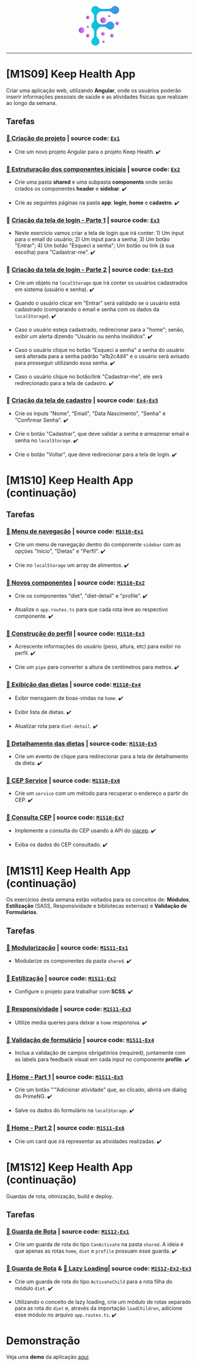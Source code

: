 <div align="center">
  <img src="https://github.com/vb-ferreira/fmt-keep-health/blob/main/img/logo-fmt.png?sanitize=true" width="110" height="110"/>
</div>
<hr>

# [M1S09] Keep Health App

Criar uma aplicação web, utilizando **Angular**, onde os usuários poderão inserir informações pessoais de saúde e as atividades físicas que realizam ao longo da semana.

## Tarefas

### [📌 Criação do projeto](https://trello.com/c/qZ2wRUuo) | source code: [`Ex1`](https://github.com/vb-ferreira/fmt-keep-health/releases/tag/Ex1) 

- Crie um novo projeto Angular para o projeto Keep Health. :heavy_check_mark:

### [📌 Estruturação dos componentes iniciais](https://trello.com/c/Iq9Swz0l) | source code: [`Ex2`](https://github.com/vb-ferreira/fmt-keep-health/releases/tag/Ex2) 

- Crie uma pasta **shared** e uma subpasta **components** onde serão criados os componentes **header** e **sidebar**. :heavy_check_mark: 

- Crie as seguintes páginas na pasta **app**: **login**, **home** e **cadastro**. :heavy_check_mark:

### 📌 [Criação da tela de login - Parte 1](https://trello.com/c/ace8U05o) | source code: [`Ex3`](https://github.com/vb-ferreira/fmt-keep-health/releases/tag/Ex3)

- Neste exercício vamos criar a tela de login que irá conter: 1) Um input para o email do usuário; 2) Um input para a senha; 3) Um botão "Entrar"; 4) Um botão "Esqueci a senha"; Um botão ou link (à sua escolha) para "Cadastrar-me". :heavy_check_mark:

### 📌 [Criação da tela de login - Parte 2](https://trello.com/c/TFnO7zQp) | source code: [`Ex4-Ex5`](https://github.com/vb-ferreira/fmt-keep-health/releases/tag/Ex4-Ex5)

- Crie um objeto na `localStorage` que irá conter os usuários cadastrados em sistema (usuário e senha). :heavy_check_mark:

- Quando o usuário clicar em "Entrar" será validado se o usuário está cadastrado (comparando o email e senha com os dados da `localStorage`). :heavy_check_mark:

- Caso o usuário esteja cadastrado, redirecionar para a "home"; senão, exibir um alerta dizendo "Usuário ou senha inválidos". :heavy_check_mark:

- Caso o usuário clique no botão "Esqueci a senha" a senha do usuário será alterada para a senha padrão "a1b2c4d4" e o usuário será avisado para prosseguir utilizando essa senha. :heavy_check_mark:

- Caso o usuário clique no botão/link "Cadastrar-me", ele será redirecionado para a tela de cadastro. :heavy_check_mark:

### 📌 [Criação da tela de cadastro](https://trello.com/c/DRqG4rTJ) | source code: [`Ex4-Ex5`](https://github.com/vb-ferreira/fmt-keep-health/releases/tag/Ex4-Ex5)

- Crie os inputs "Nome", "Email", "Data Nascimento", "Senha" e "Confirmar Senha". :heavy_check_mark:

- Crie o botão "Cadastrar", que deve validar a senha e armazenar email e senha no `localStorage`. :heavy_check_mark:

- Crie o botão "Voltar", que deve redirecionar para a tela de login. :heavy_check_mark:

# [M1S10] Keep Health App (continuação)

## Tarefas

### [📌 Menu de navegação](https://docs.google.com/document/d/1YlWsxrtAeE_lHIrlMS7Lyc_lEo1vDYne40hnEoUMkPw/edit) | source code: [`M1S10-Ex1`](https://github.com/vb-ferreira/fmt-keep-health/releases/tag/M1S10-Ex1)

- Crie um menu de navegação dentro do componente `sidebar` com as opções "Início", "Dietas" e "Perfil". :heavy_check_mark:

- Crie no `localStorage` um array de alimentos. :heavy_check_mark:

### [📌 Novos componentes](https://docs.google.com/document/d/1YlWsxrtAeE_lHIrlMS7Lyc_lEo1vDYne40hnEoUMkPw/edit) | source code: [`M1S10-Ex2`](https://github.com/vb-ferreira/fmt-keep-health/releases/tag/M1S10-Ex2)

- Crie os componentes "diet", "diet-detail" e "profile". :heavy_check_mark:

- Atualize o `app.routes.ts` para que cada rota leve ao respectivo componente. :heavy_check_mark:

### [📌 Construção do perfil](https://docs.google.com/document/d/1YlWsxrtAeE_lHIrlMS7Lyc_lEo1vDYne40hnEoUMkPw/edit) | source code: [`M1S10-Ex3`](https://github.com/vb-ferreira/fmt-keep-health/releases/tag/M1S10-Ex3)

- Acrescente informações do usuário (peso, altura, etc) para exibir no perfil. :heavy_check_mark:

- Crie um `pipe` para converter a altura de centímetros para metros. :heavy_check_mark:

### [📌 Exibição das dietas](https://docs.google.com/document/d/1YlWsxrtAeE_lHIrlMS7Lyc_lEo1vDYne40hnEoUMkPw/edit) | source code: [`M1S10-Ex4`](https://github.com/vb-ferreira/fmt-keep-health/releases/tag/M1S10-Ex4)

- Exibir mensgaem de boas-vindas na `home`. :heavy_check_mark:

- Exibir lista de dietas. :heavy_check_mark:

- Atualizar rota para `diet-detail`. :heavy_check_mark:

### [📌 Detalhamento das dietas](https://docs.google.com/document/d/1YlWsxrtAeE_lHIrlMS7Lyc_lEo1vDYne40hnEoUMkPw/edit) | source code: [`M1S10-Ex5`](https://github.com/vb-ferreira/fmt-keep-health/releases/tag/M1S10-Ex5)

- Crie um evento de clique para redirecionar para a tela de detalhamento da dieta. :heavy_check_mark:

### [📌 CEP Service](https://docs.google.com/document/d/1YlWsxrtAeE_lHIrlMS7Lyc_lEo1vDYne40hnEoUMkPw/edit) | source code: [`M1S10-Ex6`](https://github.com/vb-ferreira/fmt-keep-health/releases/tag/M1S10-Ex6)

- Crie um `service` com um método para recuperar o endereço a partir do CEP. :heavy_check_mark:

### [📌 Consulta CEP](https://docs.google.com/document/d/1YlWsxrtAeE_lHIrlMS7Lyc_lEo1vDYne40hnEoUMkPw/edit) | source code: [`M1S10-Ex7`](https://github.com/vb-ferreira/fmt-keep-health/releases/tag/M1S10-Ex7)

- Implemente a consulta do CEP usando a API do [viacep](https://viacep.com.br/). :heavy_check_mark:

- Exiba os dados do CEP consultado. :heavy_check_mark:

# [M1S11] Keep Health App (continuação)

Os exercícios desta semana estão voltados para os conceitos de: **Módulos**, **Estilização** (SASS, Responsividade e bibliotecas externas) e **Validação de Formulários**.

## Tarefas

### [📌 Modularização](https://trello.com/c/s4Jg5U6K) | source code: [`M1S11-Ex1`](https://github.com/vb-ferreira/fmt-keep-health/releases/tag/M1S11-Ex1)

- Modularize os componentes da pasta `shared`. :heavy_check_mark:

### [📌 Estilização](https://trello.com/c/n4CKMYA3) | source code: [`M1S11-Ex2`](https://github.com/vb-ferreira/fmt-keep-health/releases/tag/M1S11-Ex2)

- Configure o projeto para trabalhar com **SCSS**. :heavy_check_mark:

### [📌 Responsividade](https://trello.com/c/oa6r12MM) | source code: [`M1S11-Ex3`](https://github.com/vb-ferreira/fmt-keep-health/releases/tag/M1S11-Ex3)

- Utilize media queries para deixar a `home` responsiva. :heavy_check_mark:

### [📌 Validação de formulário](https://trello.com/c/phmdsZ7F) | source code: [`M1S11-Ex4`](https://github.com/vb-ferreira/fmt-keep-health/releases/tag/M1S11-Ex4)

- Inclua a validação de campos obrigatórios (required), juntamente com as labels para feedback visual em cada input no componente **profile**. :heavy_check_mark:

### [📌 Home - Part 1](https://trello.com/c/UrS1gyrk) | source code: [`M1S11-Ex5`](https://github.com/vb-ferreira/fmt-keep-health/commit/611c579da2888822b9e3d9b1167ddef7f0b53c40)

- Crie um botão "‘"Adicionar atividade" que, ao clicado, abrirá um dialog do PrimeNG. :heavy_check_mark:

- Salve os dados do formulário na `localStorage`. :heavy_check_mark:

### [📌 Home - Part 2](https://trello.com/c/NcVZ6mxS) | source code: [`M1S11-Ex6`](https://github.com/vb-ferreira/fmt-keep-health/commit/e7bebabd3b15df635fab7939671fcbcfd3f40d3d)

- Crie um card que irá representar as atividades realizadas. :heavy_check_mark:

# [M1S12] Keep Health App (continuação)

Guardas de rota, otimização, build e deploy.

## Tarefas

### [📌 Guarda de Rota](https://trello.com/c/dbBSAihj) | source code: [`M1S12-Ex1`](https://github.com/vb-ferreira/fmt-keep-health/releases/tag/M1S12-Ex1)

- Crie um guarda de rota do tipo `CanActivate` na pasta `shared`. A ideia é que apenas as rotas `home`, `diet` e `profile` possuam esse guarda. :heavy_check_mark:

### [📌 Guarda de Rota](https://trello.com/c/QYCmDptX) & [📌 Lazy Loading](https://trello.com/c/Q8qUpUEb)| source code: [`M1S12-Ex2-Ex3`](https://github.com/vb-ferreira/fmt-keep-health/releases/tag/M1S12-Ex1-Ex3)

- Crie um guarda de rota do tipo `ActivateChild` para a rota filha do módulo `diet`. :heavy_check_mark:

- Utilizando o conceito de lazy loading, crie um módulo de rotas separado para as rota do `diet` e, através da importação `loadChildren`, adicione esse módulo no arquivo `app.routes.ts`. :heavy_check_mark:

# Demonstração

Veja uma **demo** da aplicação [aqui](https://fmt-keep-health.vercel.app/). 
